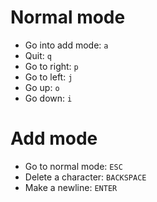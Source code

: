 # Normal mode

- Go into add mode: `a`
- Quit: `q`
- Go to right: `p`
- Go to left: `j`
- Go up: `o`
- Go down: `i`

# Add mode

- Go to normal mode: `ESC`
- Delete a character: `BACKSPACE`
- Make a newline: `ENTER`

